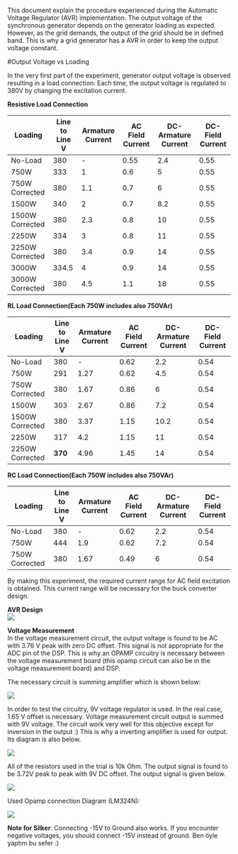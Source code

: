 This document explain the procedure experienced during the Automatic Voltage Regulator (AVR) implementation. The output voltage of the synchronous generator depends on the generator loading as expected. However, as the grid demands, the output of the grid should be in defined band. This is why a grid generator has a AVR in order to keep the output voltage constant. 

#Output Voltage vs Loading  

In the very first part of the experiment, generator output voltage is observed resulting in a load connection. Each time, the output voltage is regulated to 380V by changing the excitation current. 

**Resistive Load Connection**  

|     Loading   | Line to Line V | Armature Current |AC Field Current| DC-Armature Current|DC-Field Current|
|---------------|----------------|------------------|----------------|--------------------|----------------|
|No-Load        | 380            |-                 |0.55            |2.4                 |0.55            |
|750W           | 333            |1                 |0.6             |5                   |0.55            |
|750W Corrected | 380            |1.1               |0.7             |6                   |0.55            |
|1500W          | 340            |2                 |0.7             |8.2                 |0.55            |
|1500W Corrected| 380            |2.3               |0.8             |10                  |0.55            |
|2250W          | 334            |3                 |0.8             |11                  |0.55            |
|2250W Corrected| 380            |3.4               |0.9             |14                  |0.55            |
|3000W          | 334.5          |4                 |0.9             |14                  |0.55            |
|3000W Corrected| 380            |4.5               |1.1             |18                  |0.55            |  

**RL Load Connection(Each 750W includes also 750VAr)**  

|     Loading   | Line to Line V | Armature Current |AC Field Current| DC-Armature Current|DC-Field Current|
|---------------|----------------|------------------|----------------|--------------------|----------------|
|No-Load        | 380            |-                 |0.62            |2.2                 |0.54            |
|750W           | 291            |1.27              |0.62            |4.5                 |0.54            |
|750W Corrected | 380            |1.67              |0.86            |6                   |0.54            |
|1500W          | 303            |2.67              |0.86            |7.2                 |0.54            |
|1500W Corrected| 380            |3.37              |1.15            |10.2                |0.54            |
|2250W          | 317            |4.2               |1.15            |11                  |0.54            |
|2250W Corrected| **370**        |4.96              |1.45            |14                  |0.54            |  

**RC Load Connection(Each 750W includes also 750VAr)**  

|     Loading   | Line to Line V | Armature Current |AC Field Current| DC-Armature Current|DC-Field Current|
|---------------|----------------|------------------|----------------|--------------------|----------------|
|No-Load        | 380            |-                 |0.62            |2.2                 |0.54            |
|750W           | 444            |1.9               |0.62            |7.2                 |0.54            |
|750W Corrected | 380            |1.67              |0.49            |6                   |0.54            |  

By making this experiment, the required current range for AC field excitation is obtained. This current range will be necessary for the buck converter design.

**AVR Design**  
![](/Images/AVR_Design.jpg)

**Voltage Measurement**  
In the voltage measurement circuit, the output voltage is found to be AC with 3.76 V peak with zero DC offset. This signal is not appropriate for the ADC pin of the DSP. This is why an OPAMP circuitry is necessary between the voltage measurement board (this opamp circuit can also be in the voltage measurement board) and DSP.  

The necessary circuit is summing amplifier which is shown below: 

![](https://i.stack.imgur.com/hT3cp.gif)  

In order to test the circuitry, 9V voltage regulator is used. In the real case, 1.65 V offset is necessary. Voltage measurement circuit output is summed with 9V voltage. The circuit work very well for this objective except for inversion in the output :) This is why a inverting amplifier is used for output. Its diagram is also below. 

![](https://www.eecs.tufts.edu/~dsculley/tutorial/opamps/invertingAmp.JPG)  

All of the resistors used in the trial is 10k Ohm. The output signal is found to be 3.72V peak to peak with 9V DC offset. The output signal is given below. 

![](/Images/opampoutput.JPG)

Used Opamp connection Diagram (LM324N): 

![](http://cosasdeingenieria.com/mystore/item/151/bb/amplificador-operacional-cuadruple-lm324n)

**Note for Silker**: Connecting -15V to Ground also works. If you encounter negative voltages, you should connect -15V instead of ground. Ben öyle yaptım bu sefer :)

